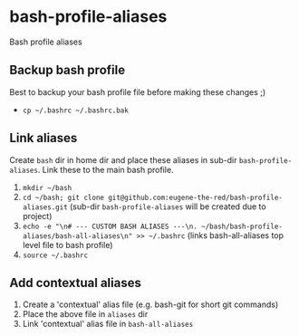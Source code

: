 # bash-profile-aliases
Bash profile aliases

## Backup bash profile
Best to backup your bash profile file before making these changes ;)
* `cp ~/.bashrc ~/.bashrc.bak`

## Link aliases
Create `bash` dir in home dir and place these aliases in sub-dir `bash-profile-aliases`. Link these to the main bash profile.

1. `mkdir ~/bash`
2. `cd ~/bash; git clone git@github.com:eugene-the-red/bash-profile-aliases.git` (sub-dir `bash-profile-aliases` will be created due to project)
3. `echo -e "\n# --- CUSTOM BASH ALIASES ---\n. ~/bash/bash-profile-aliases/bash-all-aliases\n" >> ~/.bashrc` (links bash-all-aliases top level file to bash profile)
4. `source ~/.bashrc`

## Add contextual aliases
1. Create a 'contextual' alias file (e.g. bash-git for short git commands)
2. Place the above file in `aliases` dir
3. Link 'contextual' alias file in `bash-all-aliases`
